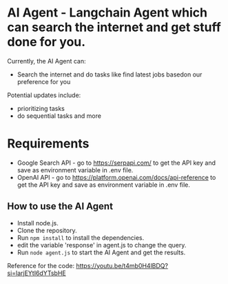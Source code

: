 # AI Agent - Langchain Agent which can search the internet and get stuff done for you.

Currently, the AI Agent can:
- Search the internet and do tasks like find latest jobs basedon our preference for you

Potential updates include:
- prioritizing tasks
- do sequential tasks
and more 

# Requirements
- Google Search API - go to https://serpapi.com/ to get the API key and save as environment variable in .env file.
- OpenAI API - go to https://platform.openai.com/docs/api-reference to get the API key and save as environment variable in .env file.

## How to use the AI Agent
- Install node.js.
- Clone the repository.
- Run `npm install` to install the dependencies.
- edit the variable 'response' in agent.js to change the query.
- Run `node agent.js` to start the AI Agent and get the results.

Reference for the code: https://youtu.be/t4mb0H4lBDQ?si=larjEYtI6dYTsbHE